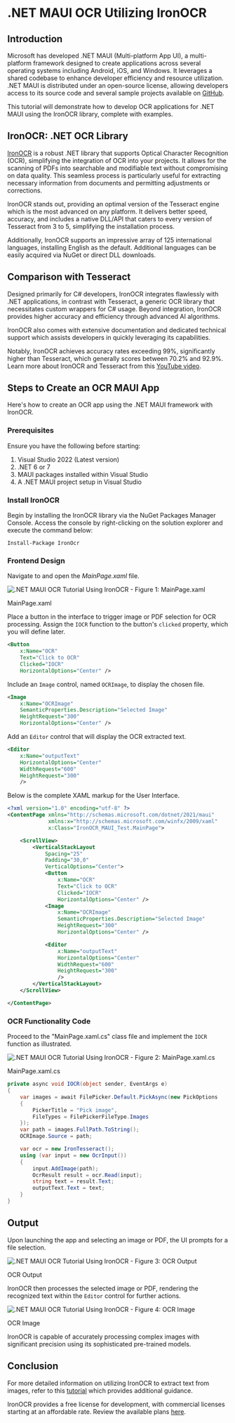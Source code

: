 # .NET MAUI OCR Utilizing IronOCR

## Introduction

Microsoft has developed .NET MAUI (Multi-platform App UI), a multi-platform framework designed to create applications across several operating systems including Android, iOS, and Windows. It leverages a shared codebase to enhance developer efficiency and resource utilization. .NET MAUI is distributed under an open-source license, allowing developers access to its source code and several sample projects available on [GitHub](https://github.com/dotnet/maui).

This tutorial will demonstrate how to develop OCR applications for .NET MAUI using the IronOCR library, complete with examples.

## IronOCR: .NET OCR Library

[IronOCR](https://ironsoftware.com/csharp/ocr/) is a robust .NET library that supports Optical Character Recognition (OCR), simplifying the integration of OCR into your projects. It allows for the scanning of PDFs into searchable and modifiable text without compromising on data quality. This seamless process is particularly useful for extracting necessary information from documents and permitting adjustments or corrections.

IronOCR stands out, providing an optimal version of the Tesseract engine which is the most advanced on any platform. It delivers better speed, accuracy, and includes a native DLL/API that caters to every version of Tesseract from 3 to 5, simplifying the installation process.

Additionally, IronOCR supports an impressive array of 125 international languages, installing English as the default. Additional languages can be easily acquired via NuGet or direct DLL downloads.

## Comparison with Tesseract

Designed primarily for C# developers, IronOCR integrates flawlessly with .NET applications, in contrast with Tesseract, a generic OCR library that necessitates custom wrappers for C# usage. Beyond integration, IronOCR provides higher accuracy and efficiency through advanced AI algorithms.

IronOCR also comes with extensive documentation and dedicated technical support which assists developers in quickly leveraging its capabilities.

Notably, IronOCR achieves accuracy rates exceeding 99%, significantly higher than Tesseract, which generally scores between 70.2% and 92.9%. Learn more about IronOCR and Tesseract from this [YouTube video](https://www.youtube.com/watch?v=2QTEb6x8NJ4).

## Steps to Create an OCR MAUI App

Here's how to create an OCR app using the .NET MAUI framework with IronOCR.

### Prerequisites

Ensure you have the following before starting:

1. Visual Studio 2022 (Latest version)
2. .NET 6 or 7
3. MAUI packages installed within Visual Studio
4. A .NET MAUI project setup in Visual Studio

### Install IronOCR

Begin by installing the IronOCR library via the NuGet Packages Manager Console. Access the console by right-clicking on the solution explorer and execute the command below:

```shell
Install-Package IronOcr
```

### Frontend Design

Navigate to and open the *MainPage.xaml* file.

<div class="content-img-align-center">
    <img src="https://ironsoftware.com/static-assets/ocr/how-to/net-maui-ocr-tutorial/net-maui-ocr-tutorial-1.webp" alt=".NET MAUI OCR Tutorial Using IronOCR - Figure 1: MainPage.xaml" class="img-responsive add-shadow">
    <p class="content__image-caption content-align">MainPage.xaml</p>
</div>

Place a button in the interface to trigger image or PDF selection for OCR processing. Assign the `IOCR` function to the button's `clicked` property, which you will define later.

```xml
<Button
    x:Name="OCR"
    Text="Click to OCR"
    Clicked="IOCR"
    HorizontalOptions="Center" />
```

Include an `Image` control, named `OCRImage`, to display the chosen file.

```xml
<Image
    x:Name="OCRImage"
    SemanticProperties.Description="Selected Image"
    HeightRequest="300"
    HorizontalOptions="Center" />
```

Add an `Editor` control that will display the OCR extracted text.

```xml
<Editor
    x:Name="outputText"
    HorizontalOptions="Center"
    WidthRequest="600"
    HeightRequest="300"
    />
```

Below is the complete XAML markup for the User Interface.

```xml
<?xml version="1.0" encoding="utf-8" ?>
<ContentPage xmlns="http://schemas.microsoft.com/dotnet/2021/maui"
             xmlns:x="http://schemas.microsoft.com/winfx/2009/xaml"
             x:Class="IronOCR_MAUI_Test.MainPage">

    <ScrollView>
        <VerticalStackLayout
            Spacing="25"
            Padding="30,0"
            VerticalOptions="Center">
            <Button
                x:Name="OCR"
                Text="Click to OCR"
                Clicked="IOCR"
                HorizontalOptions="Center" />
            <Image
                x:Name="OCRImage"
                SemanticProperties.Description="Selected Image"
                HeightRequest="300"
                HorizontalOptions="Center" />

            <Editor
                x:Name="outputText"
                HorizontalOptions="Center"
                WidthRequest="600"
                HeightRequest="300"
                />
        </VerticalStackLayout>
    </ScrollView>

</ContentPage>
```

### OCR Functionality Code

Proceed to the "MainPage.xaml.cs" class file and implement the `IOCR` function as illustrated.

<div class—"content-img-align-center">
    <img src="https://ironsoftware.com/static-assets/ocr/how-to/net-maui-ocr-tutorial/net-maui-ocr-tutorial-2.webp" alt=".NET MAUI OCR Tutorial Using IronOCR - Figure 2: MainPage.xaml.cs" class="img-responsive add-shadow">
    <p class="content__image-caption content-align">MainPage.xaml.cs</p>
</div>

```cs
private async void IOCR(object sender, EventArgs e)
{
    var images = await FilePicker.Default.PickAsync(new PickOptions
    {
        PickerTitle = "Pick image",
        FileTypes = FilePickerFileType.Images
    });
    var path = images.FullPath.ToString();
    OCRImage.Source = path;

    var ocr = new IronTesseract();
    using (var input = new OcrInput())
    {
        input.AddImage(path);
        OcrResult result = ocr.Read(input);
        string text = result.Text;
        outputText.Text = text; 
    }
}
```

## Output

Upon launching the app and selecting an image or PDF, the UI prompts for a file selection.

<div class="content-img-align-center">
    <img src="https://ironsoftware.com/static-assets/ocr/how-to/net-maui-ocr-tutorial/net-maui-ocr-tutorial-3.webp" alt=".NET MAUI OCR Tutorial Using IronOCR - Figure 3: OCR Output" class="img-responsive add-shadow">
    <p class="content__image-caption content-align">OCR Output</p>
</div>

IronOCR then processes the selected image or PDF, rendering the recognized text within the `Editor` control for further actions.

<div class="content-img-align-center">
    <img src="https://ironsoftware.com/static-assets/ocr/how-to/net-maui-ocr-tutorial/net-maui-ocr-tutorial-4.webp" alt=".NET MAUI OCR Tutorial Using IronOCR - Figure 4: OCR Image" class="img-responsive add-shadow">
    <p class="content__image-caption content-align">OCR Image</p>
</div>

IronOCR is capable of accurately processing complex images with significant precision using its sophisticated pre-trained models.

## Conclusion

For more detailed information on utilizing IronOCR to extract text from images, refer to this [tutorial](https://ironsoftware.com/csharp/ocr/tutorials/how-to-read-text-from-an-image-in-csharp-net/) which provides additional guidance.

IronOCR provides a free license for development, with commercial licenses starting at an affordable rate. Review the available plans [here](https://ironsoftware.com/csharp/ocr/licensing/).